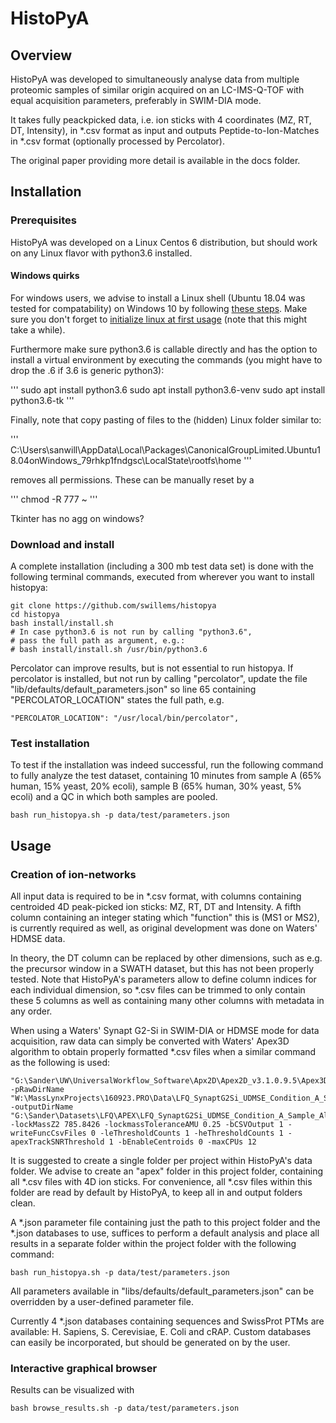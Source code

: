 # HistoPyA


## Overview

HistoPyA was developed to simultaneously analyse data from multiple proteomic samples of similar origin acquired on an LC-IMS-Q-TOF with equal acquisition parameters, preferably in SWIM-DIA mode.

It takes fully peackpicked data, i.e. ion sticks with 4 coordinates (MZ, RT, DT, Intensity), in *.csv format as input and outputs Peptide-to-Ion-Matches in *.csv format (optionally processed by Percolator).

The original paper providing more detail is available in the docs folder.


## Installation

### Prerequisites

HistoPyA was developed on a Linux Centos 6 distribution, but should work on any Linux flavor with python3.6 installed.

#### Windows quirks

For windows users, we advise to install a Linux shell (Ubuntu 18.04 was tested for compatability) on Windows 10 by following [these steps](https://docs.microsoft.com/en-us/windows/wsl/install-win10). Make sure you don't forget to [initialize linux at first usage](https://docs.microsoft.com/en-us/windows/wsl/install-win10#complete-initialization-of-your-distro) (note that this might take a while).

Furthermore make sure python3.6 is callable directly and has the option to install a virtual environment by executing the commands (you might have to drop the .6 if 3.6 is generic python3):

'''
sudo apt install python3.6
sudo apt install python3.6-venv
sudo apt install python3.6-tk
'''

Finally, note that copy pasting of files to the (hidden) Linux folder similar to:

'''
C:\Users\sanwill\AppData\Local\Packages\CanonicalGroupLimited.Ubuntu18.04onWindows_79rhkp1fndgsc\LocalState\rootfs\home
'''

removes all permissions. These can be manually reset by a

'''
chmod -R 777 ~
'''

Tkinter has no agg on windows?

### Download and install
A complete installation (including a 300 mb test data set) is done with the following terminal commands, executed from wherever you want to install histopya:

```
git clone https://github.com/swillems/histopya
cd histopya
bash install/install.sh
# In case python3.6 is not run by calling "python3.6",
# pass the full path as argument, e.g.:
# bash install/install.sh /usr/bin/python3.6
```

Percolator can improve results, but is not essential to run histopya. If percolator is installed, but not run by calling "percolator", update the file "lib/defaults/default_parameters.json" so line 65 containing "PERCOLATOR_LOCATION" states the full path, e.g.

```
"PERCOLATOR_LOCATION": "/usr/local/bin/percolator",
```

### Test installation

To test if the installation was indeed successful, run the following command to fully analyze the test dataset, containing 10 minutes from sample A (65% human, 15% yeast, 20% ecoli), sample B (65% human, 30% yeast, 5% ecoli) and a QC in which both samples are pooled.

```
bash run_histopya.sh -p data/test/parameters.json
```

## Usage

### Creation of ion-networks

All input data is required to be in *.csv format, with columns containing centroided 4D peak-picked ion sticks: MZ, RT, DT and Intensity. A fifth column containing an integer stating which "function" this is (MS1 or MS2), is currently required as well, as original development was done on Waters' HDMSE data.

In theory, the DT column can be replaced by other dimensions, such as e.g. the precursor window in a SWATH dataset, but this has not been properly tested. Note that HistoPyA's parameters allow to define column indices for each individual dimension, so *.csv files can be trimmed to only contain these 5 columns as well as containing many other columns with metadata in any order.

When using a Waters' Synapt G2-Si in SWIM-DIA or HDMSE mode for data acquisition, raw data can simply be converted with Waters' Apex3D algorithm to obtain properly formatted *.csv files when a similar command as the following is used:

```
"G:\Sander\UW\UniversalWorkflow_Software\Apx2D\Apex2D_v3.1.0.9.5\Apex3D64.exe" -pRawDirName "W:\MassLynxProjects\160923.PRO\Data\LFQ_SynaptG2Si_UDMSE_Condition_A_Sample_Alpha_01.raw" -outputDirName "G:\Sander\Datasets\LFQ\APEX\LFQ_SynaptG2Si_UDMSE_Condition_A_Sample_Alpha_01" -lockMassZ2 785.8426 -lockmassToleranceAMU 0.25 -bCSVOutput 1 -writeFuncCsvFiles 0 -leThresholdCounts 1 -heThresholdCounts 1 -apexTrackSNRThreshold 1 -bEnableCentroids 0 -maxCPUs 12
```

It is suggested to create a single folder per project within HistoPyA's data folder. We advise to create an "apex" folder in this project folder, containing all *.csv files with 4D ion sticks. For convenience, all *.csv files within this folder are read by default by HistoPyA, to keep all in and output folders clean.

A *.json parameter file containing just the path to this project folder and the *.json databases to use, suffices to perform a default analysis and place all results in a separate folder within the project folder with the following command:

```
bash run_histopya.sh -p data/test/parameters.json
```

All parameters available in "libs/defaults/default_parameters.json" can be overridden by a user-defined parameter file.

Currently 4 *.json databases containing sequences and SwissProt PTMs are available: H. Sapiens, S. Cerevisiae, E. Coli and cRAP. Custom databases can easily be incorporated, but should be generated on by the user.

### Interactive graphical browser

Results can be visualized with

```
bash browse_results.sh -p data/test/parameters.json
```
